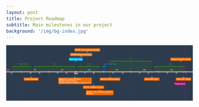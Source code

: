```yaml
---
layout: post
title: Project Roadmap
subtitle: Main milestones in our project
background: '/img/bg-index.jpg'
---
```


<div class="zoom">
  <img src="/img/posts/roadmap.png">
</div>
